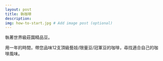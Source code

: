 ```yaml
---
layout: post
title: 執咖啡
description: 
img: how-to-start.jpg # Add image post (optional)
---
```

執著世界級莊園精品豆。

用一年的時間，帶您品味12支頂級藝妓/限量豆/冠軍豆的咖啡，尋找適合自己的咖啡風味。

